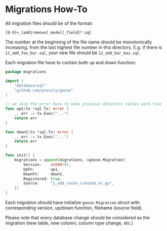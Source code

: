 # Migrations How-To

All migration files should be of the format:

`[0-9]+_[add|remove]_model[_field]*.sql`

The number at the beginning of the file name should be monotonically
increasing, from the last highest file number in this directory. E.g. if there
is `11_add_foo_bar.sql`, your new file should be `12_add_bar_baz.sql`.

Each migration file have to contain both up and down function:
```go
package migrations

import (
	"database/sql"
	"github.com/pressly/goose"
)

// we skip the error here to make previous datastore tables work fine
func up1(tx *sql.Tx) error {
	_, err := tx.Exec("...")
	return err
}

func down1(tx *sql.Tx) error {
	_, err := tx.Exec("...")
	return err
}

func init() {
	migrations = append(migrations, &goose.Migration{
		Version:    int64(8),
		UpFn:       up1,
		DownFn:     down1,
		Registered: true,
		Source:     "1_add_route_created_at.go",
	})
}

```
Each migration should have initialize `goose.Migration` struct with corresponding version, up/down function, filename (source field).

Please note that every database change should be considered as the migration (new table, new column, column type change, etc.)
